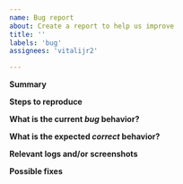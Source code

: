 ```yaml
---
name: Bug report
about: Create a report to help us improve
title: ''
labels: 'bug'
assignees: 'vitalijr2'

---
```


**Summary**

<!-- A clear and concise description of what the bug is. -->

**Steps to reproduce**

<!--
Steps to reproduce the behavior:
1. Go to '...'
2. Click on '....'
3. Scroll down to '....'
4. See error
-->

**What is the current _bug_ behavior?**

<!-- Describe what actually happens. -->

**What is the expected _correct_ behavior?**

<!-- Describe what you should see instead. -->

**Relevant logs and/or screenshots**

<!-- Paste any relevant logs - please use code blocks (```) to format console output, logs, and code
 as it's tough to read otherwise. -->

**Possible fixes**

<!-- If you can, link to the line of code that might be responsible for the problem. -->
